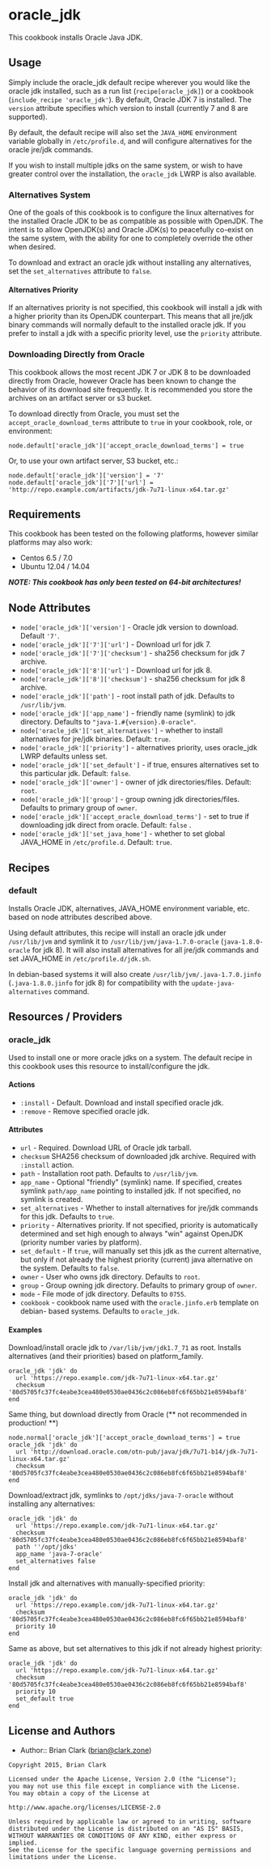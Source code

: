 # oracle_jdk

This cookbook installs Oracle Java JDK.

## Usage

Simply include the oracle_jdk default recipe wherever you would like the oracle
jdk installed, such as a run list (`recipe[oracle_jdk]`) or a cookbook
(`include_recipe 'oracle_jdk'`). By default, Oracle JDK 7 is installed. The
`version` attribute specifies which version to install (currently 7 and 8 are
supported).

By default, the default recipe will also set the `JAVA_HOME` environment variable
globally in `/etc/profile.d`, and will configure alternatives for the oracle
jre/jdk commands.

If you wish to install multiple jdks on the same system, or wish to have greater
control over the installation, the `oracle_jdk` LWRP is also available.

### Alternatives System

One of the goals of this cookbook is to configure the linux alternatives for the
installed Oracle JDK to be as compatible as possible with OpenJDK. The intent is
to allow OpenJDK(s) and Oracle JDK(s) to peacefully co-exist on the same system,
with the ability for one to completely override the other when desired.

To download and extract an oracle jdk without installing any alternatives,
set the `set_alternatives` attribute to `false`.

#### Alternatives Priority

If an alternatives priority is not specified, this cookbook will install a jdk
with a higher priority than its OpenJDK counterpart. This means that all
jre/jdk binary commands will normally default to the installed oracle jdk. If
you prefer to install a jdk with a specific priority level, use the
`priority` attribute.

### Downloading Directly from Oracle

This cookbook allows the most recent JDK 7 or JDK 8 to be downloaded
directly from Oracle, however Oracle has been known to change the behavior of its
download site frequently. It is recommended you store the archives on an artifact
server or s3 bucket.

To download directly from Oracle, you must set the `accept_oracle_download_terms`
attribute to `true` in your cookbook, role, or environment:
```
node.default['oracle_jdk']['accept_oracle_download_terms'] = true
```
Or, to use your own artifact server, S3 bucket, etc.:
```
node.default['oracle_jdk']['version'] = '7'
node.default['oracle_jdk']['7']['url'] = 'http://repo.example.com/artifacts/jdk-7u71-linux-x64.tar.gz'
```

## Requirements

This cookbook has been tested on the following platforms, however similar
platforms may also work:

* Centos 6.5 / 7.0
* Ubuntu 12.04 / 14.04

***NOTE: This cookbook has only been tested on 64-bit architectures!***

## Node Attributes

* `node['oracle_jdk']['version']` - Oracle jdk version to download. Default `'7'`.
* `node['oracle_jdk']['7']['url']` - Download url for jdk 7.
* `node['oracle_jdk']['7']['checksum']` - sha256 checksum for jdk 7 archive.
* `node['oracle_jdk']['8']['url']` - Download url for jdk 8.
* `node['oracle_jdk']['8']['checksum']` - sha256 checksum for jdk 8 archive.
* `node['oracle_jdk']['path']` - root install path of jdk. Defaults to
`/usr/lib/jvm`.
* `node['oracle_jdk']['app_name']` - friendly name (symlink) to jdk directory.
Defaults to `"java-1.#{version}.0-oracle"`.
* `node['oracle_jdk']['set_alternatives']` - whether to install alternatives
for jre/jdk binaries. Default: `true`.
* `node['oracle_jdk']['priority']` - alternatives priority, uses oracle_jdk LWRP
defaults unless set.
* `node['oracle_jdk']['set_default']` - if true, ensures alternatives set to
this particular jdk. Default: `false`.
* `node['oracle_jdk']['owner']` - owner of jdk directories/files.
Default: `root`.
* `node['oracle_jdk']['group']` - group owning jdk directories/files. Defaults
to primary group of `owner`.
* `node['oracle_jdk']['accept_oracle_download_terms']` - set to true if
downloading jdk direct from oracle. Default: `false` .
* `node['oracle_jdk']['set_java_home']` - whether to set global JAVA_HOME in
`/etc/profile.d`. Default: `true`.

## Recipes

### default

Installs Oracle JDK, alternatives, JAVA_HOME environment variable, etc. based
on node attributes described above.

Using default attributes, this recipe will install an oracle jdk under
`/usr/lib/jvm` and symlink it to `/usr/lib/jvm/java-1.7.0-oracle`
(`java-1.8.0-oracle` for jdk 8). It will also install alternatives for all jre/jdk
commands and set JAVA_HOME in `/etc/profile.d/jdk.sh`.

In debian-based systems it will also create `/usr/lib/jvm/.java-1.7.0.jinfo`
(`.java-1.8.0.jinfo` for jdk 8) for compatibility with the
`update-java-alternatives` command.

## Resources / Providers

### oracle_jdk

Used to install one or more oracle jdks on a system.  The default recipe in this
cookbook uses this resource to install/configure the jdk.

#### Actions
* `:install` - Default.  Download and install specified oracle jdk.
* `:remove` - Remove specified oracle jdk.

#### Attributes

* `url` - Required. Download URL of Oracle jdk tarball.
* `checksum` SHA256 checksum of downloaded jdk archive. Required with
  `:install` action.
* `path` - Installation root path. Defaults to `/usr/lib/jvm`.
* `app_name` - Optional "friendly" (symlink) name. If specified, creates
symlink `path/app_name` pointing to installed jdk. If not specified, no symlink
is created.
* `set_alternatives` - Whether to install alternatives for jre/jdk commands for
this jdk. Defaults to `true`.
* `priority` - Alternatives priority. If not specified, priority is automatically
determined and set high enough to always "win" against OpenJDK (priority number
varies by platform).
* `set_default` - If `true`, will manually set this jdk as the current
alternative, but only if not already the highest priority (current) java
alternative on the system. Defaults to `false`.
* `owner` - User who owns jdk directory. Defaults to `root`.
* `group` - Group owning jdk directory. Defaults to primary group of `owner`.
* `mode` - File mode of jdk directory. Defaults to `0755`.
* `cookbook` - cookbook name used with the `oracle.jinfo.erb` template on debian-
based systems. Defaults to `oracle_jdk`.

#### Examples

Download/install oracle jdk to `/var/lib/jvm/jdk1.7_71` as root. Installs
alternatives (and their priorities) based on platform_family.
```
oracle_jdk 'jdk' do
  url 'https://repo.example.com/jdk-7u71-linux-x64.tar.gz'
  checksum '80d5705fc37fc4eabe3cea480e0530ae0436c2c086eb8fc6f65bb21e8594baf8'
end
```

Same thing, but download directly from Oracle (** not recommended in production! **)
```
node.normal['oracle_jdk']['accept_oracle_download_terms'] = true
oracle_jdk 'jdk' do
  url 'http://download.oracle.com/otn-pub/java/jdk/7u71-b14/jdk-7u71-linux-x64.tar.gz'
  checksum '80d5705fc37fc4eabe3cea480e0530ae0436c2c086eb8fc6f65bb21e8594baf8'
end
```

Download/extract jdk, symlinks to `/opt/jdks/java-7-oracle` without
installing any alternatives:
```
oracle_jdk 'jdk' do
  url 'https://repo.example.com/jdk-7u71-linux-x64.tar.gz'
  checksum '80d5705fc37fc4eabe3cea480e0530ae0436c2c086eb8fc6f65bb21e8594baf8'
  path ''/opt/jdks'
  app_name 'java-7-oracle'
  set_alternatives false
end
```

Install jdk and alternatives with manually-specified priority:
```
oracle_jdk 'jdk' do
  url 'https://repo.example.com/jdk-7u71-linux-x64.tar.gz'
  checksum '80d5705fc37fc4eabe3cea480e0530ae0436c2c086eb8fc6f65bb21e8594baf8'
  priority 10
end
```

Same as above, but set alternatives to this jdk if not already highest priority:
```
oracle_jdk 'jdk' do
  url 'https://repo.example.com/jdk-7u71-linux-x64.tar.gz'
  checksum '80d5705fc37fc4eabe3cea480e0530ae0436c2c086eb8fc6f65bb21e8594baf8'
  priority 10
  set_default true
end
```

## License and Authors
- Author:: Brian Clark (brian@clark.zone)

```text
Copyright 2015, Brian Clark

Licensed under the Apache License, Version 2.0 (the "License");
you may not use this file except in compliance with the License.
You may obtain a copy of the License at

http://www.apache.org/licenses/LICENSE-2.0

Unless required by applicable law or agreed to in writing, software
distributed under the License is distributed on an "AS IS" BASIS,
WITHOUT WARRANTIES OR CONDITIONS OF ANY KIND, either express or implied.
See the License for the specific language governing permissions and
limitations under the License.
```
